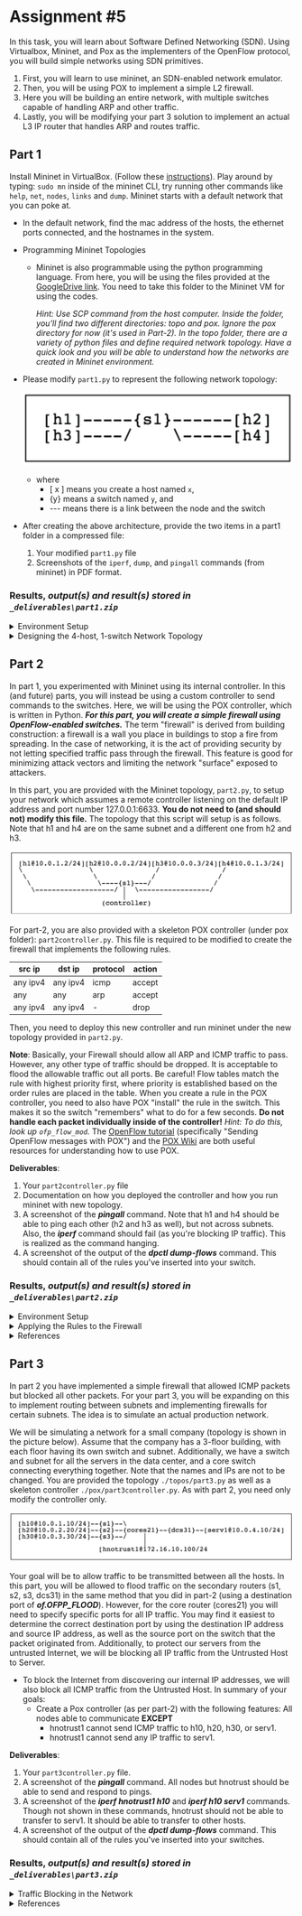 # Assignment #5
In this task, you will learn about Software Defined Networking (SDN).
Using Virtualbox, Mininet, and Pox as the implementers of the OpenFlow protocol, you will build simple networks using SDN primitives.

1.	First, you will learn to use mininet, an SDN-enabled network emulator.
2.	Then, you will be using POX to implement a simple L2 firewall.
3.	Here you will be building an entire network, with multiple switches capable of handling ARP and other traffic.
4.	Lastly, you will be modifying your part 3 solution to implement an actual L3 IP router that handles ARP and routes traffic.

## Part 1
Install Mininet in VirtualBox. (Follow these [instructions](http://mininet.org/download/)).
Play around by typing: `sudo mn` inside of the mininet CLI, try running other commands like `help`, `net`, `nodes`, `links` and `dump`.
Mininet starts with a default network that you can poke at.
-	In the default network, find the mac address of the hosts, the ethernet ports connected, and the hostnames in the system.
-	Programming Mininet Topologies
    - Mininet is also programmable using the python programming language. From here, you will be using the files provided at the [GoogleDrive link](https://drive.google.com/drive/folders/1Uj4_RhBdBk7d4qifAoBGV2tL2yuIPF_Z?usp=sharing). You need to take this folder to the Mininet VM for using the codes.

        _Hint: Use SCP command from the host computer. Inside the folder, you'll find two different directories: topo and pox. Ignore the pox directory for now (it's used in Part-2). In the topo folder, there are a variety of python files and define required network topology. Have a quick look and you will be able to understand how the networks are created in Mininet environment._
  - Please modify `part1.py` to represent the following network topology:

    ![network](res/network1.png)
    - where
        - [ x ] means you create a host named `x`,
        - {y} means a switch named `y`, and
        - --- means there is a link between the node and the switch
- After creating the above architecture, provide the two items in a part1 folder in a compressed file:
    1. Your modified `part1.py` file
    2. Screenshots of the `iperf`, `dump`, and `pingall` commands (from mininet) in PDF format.

### Results, _output(s) and result(s) stored in `_deliverables\part1.zip`_
<details>
  <summary>Environment Setup</summary>
  
  - I installed mininet via [apt-get](https://github.com/mininet/mininet/blob/master/INSTALL)
  - I tested the installation, as per [these instructions](http://mininet.org/download/), using port 6654 instead of 6634 (updated Mininet)
  - I completed the [Mininet Walkthrough](http://mininet.org/walkthrough/#part-1-everyday-mininet-usage), approx. 30m to complete
  
</details>

<details>
  <summary>Designing the 4-host, 1-switch Network Topology</summary>

  - Readthrough: `topos` scripts to design and customize mininet architecture using Python API
  - Created a for-loop to iterate over 4 hosts, creating them and setting links between the hosts and the switch.
  - Ran the CLI to test the custom topology
    - execute: `sudo mn --custom path/to/file --topo part1 --test COMMAND`, where `COMMAND` is either `pingall` or `iperf`, not adding a `COMMAND` builds the topology and waits for either further commands (say, `dump`) or an `exit` to end the run
    - output for `pingall`, `iperf`, `dump` are all included as separate PDFs in the `part1.zip` directory
    - output for all in `verbose` (reduced output) included also
  
</details>

## Part 2
In part 1, you experimented with Mininet using its internal controller.
In this (and future) parts, you will instead be using a custom controller to send commands to the switches.
Here, we will be using the POX controller, which is written in Python.
___For this part, you will create a simple firewall using OpenFlow-enabled switches.___
The term "firewall" is derived from building construction: a firewall is a wall you place in buildings to stop a fire from spreading.
In the case of networking, it is the act of providing security by not letting specified traffic pass through the firewall.
This feature is good for minimizing attack vectors and limiting the network "surface" exposed to attackers.

In this part, you are provided with the Mininet topology, `part2.py`, to setup your network which assumes a remote controller listening on the default IP address and port number 127.0.0.1:6633.
__You do not need to (and should not) modify this file.__
The topology that this script will setup is as follows.
Note that h1 and h4 are on the same subnet and a different one from h2 and h3.

![network](res/network2.png)

For part-2, you are also provided with a skeleton POX controller (under pox folder): `part2controller.py`.
This file is required to be modified to create the firewall that implements the following rules.

| src ip   | dst ip   | protocol | action |
|----------|----------|----------|--------|
| any ipv4 | any ipv4 | icmp     | accept |
| any      | any      | arp      | accept |
| any ipv4 | any ipv4 | -        | drop   |

Then, you need to deploy this new controller and run mininet under the new topology provided in `part2.py`.

__Note__: Basically, your Firewall should allow all ARP and ICMP traffic to pass.
However, any other type of traffic should be dropped.
It is acceptable to flood the allowable traffic out all ports.
Be careful! Flow tables match the rule with highest priority first, where priority is established based on the order rules are placed in the table.
When you create a rule in the POX controller, you need to also have POX "install" the rule in the switch.
This makes it so the switch "remembers" what to do for a few seconds.
__Do not handle each packet individually inside of the controller!__
_Hint: To do this, look up `ofp_flow_mod`._
The [OpenFlow tutorial](https://github.com/mininet/openflow-tutorial/wiki) (specifically "Sending OpenFlow messages with POX") and the [POX Wiki](https://noxrepo.github.io/pox-doc/html/) are both useful resources for understanding how to use POX.

__Deliverables__:
1.	Your `part2controller.py` file
2.	Documentation on how you deployed the controller and how you run mininet with new topology.
3.	A screenshot of the ___pingall___ command. Note that h1 and h4 should be able to ping each other (h2 and h3 as well), but not across subnets. Also, the ___iperf___ command should fail (as you're blocking IP traffic). This is realized as the command hanging.
4.	A screenshot of the output of the ___dpctl dump-flows___ command. This should contain all of the rules you've inserted into your switch.

### Results, _output(s) and result(s) stored in `_deliverables\part2.zip`_
<details>
  <summary>Environment Setup</summary>

  - Readthrough: `pox` API to understand packet flow, and messaging to the controller
  - Ran the Mininet CLI to start the emulation:
    - execute (in older versions of Mininet/POX): `sudo mn --custom path/to/file --topo part2 --controller remote`
    - execute (in newer versions of Mininet/POX): `sudo mn --custom path/to/file --topo part2 --controller remote,port=6633`
  - Then started the POX hub:
    - execute: `sudo ~/pox/pox.py misc.part2controller`, after adding `part2controller.py` to the `~/pox/pox/misc` directory
  
</details>

<details>
  <summary>Applying the Rules to the Firewall</summary>

  - We need to define three rules:
    1. Allow all IPv4 traffic to pass through the firewall.
    2. Allow all ARP protocol traffic to pass through the firewall.
    3. Block all others.
  - So, we design the rules using the `ofp_flow_mod` library. On creating these messages, we send them to the switch to "install" the message to the controller.
    - since IPv4 traffic uses 32 bits to express the data, we use `0x0800` hex code
    - since we want to allow ARP traffic to pass, we check the lower 8 bits, or `0x0806` in hex
  - To run the emulation:
    1. Run the Mininet topology (`part2`): `sudo mn --custom path/to/file --topo part2 --controller remote`
    2. Run the POX hub (`part2controller.py`): `sudo ~/pox/pox.py misc.part2controller`
  - `outputs.pdf` includes:
    - output of the `pingall` command
    - output of the `iperf` command
    - output of the `dpctl dump-flows` command
  - `outputs_v2.pdf` includes: _now returning ipv6, and other ipv4 traffic back to sender_
    - output of the `pingall` command
    - output of the `iperf` command
    - output of the `dpctl dump-flows` command _the rules have changed to include these additions_
  
</details>

<details>
  <summary>References</summary>

  - Completing the [OpenFlow tutorial](http://github.com/mininet/openflow-tutorial/wiki/Create-a-Learning-Switch#Sending-OpenFlow-messages-with-POX)
  - Following a [3rd-party tutorial on POX Controllers](http://sdnhub.org/tutorials/pox/)
  - The POX API
  	- on [ofp_flow_mod](http://noxrepo.github.io/pox-doc/html/#ofp-flow-mod-flow-table-modification)
  	- on [match](http://noxrepo.github.io/pox-doc/html/#match-structure)
  - This [Open vSwitch Manual](http://openvswitch.org/support/dist-docs-2.5/ovs-ofctl.8.txt)
  
</details>

## Part 3
In part 2 you have implemented a simple firewall that allowed ICMP packets but blocked all other packets.
For your part 3, you will be expanding on this to implement routing between subnets and implementing firewalls for certain subnets.
The idea is to simulate an actual production network.

We will be simulating a network for a small company (topology is shown in the picture below).
Assume that the company has a 3-floor building, with each floor having its own switch and subnet.
Additionally, we have a switch and subnet for all the servers in the data center, and a core switch connecting everything together.
Note that the names and IPs are not to be changed.
You are provided the topology `./topos/part3.py` as well as a skeleton controller `./pox/part3controller.py`.
As with part 2, you need only modify the controller only.

![network](res/network3.png)

Your goal will be to allow traffic to be transmitted between all the hosts.
In this part, you will be allowed to flood traffic on the secondary routers (s1, s2, s3, dcs31) in the same method that you did in part-2 (using a destination port of ___of.OFPP_FLOOD___).
However, for the core router (cores21) you will need to specify specific ports for all IP traffic.
You may find it easiest to determine the correct destination port by using the destination IP address and source IP address, as well as the source port on the switch that the packet originated from.
Additionally, to protect our servers from the untrusted Internet, we will be blocking all IP traffic from the Untrusted Host to Server.
- To block the Internet from discovering our internal IP addresses, we will also block all ICMP traffic from the Untrusted Host. In summary of your goals:
    - Create a Pox controller (as per part-2) with the following features: All nodes able to communicate __EXCEPT__
        - hnotrust1 cannot send ICMP traffic to h10, h20, h30, or serv1.
        - hnotrust1 cannot send any IP traffic to serv1.

__Deliverables__:
1. Your `part3controller.py` file.
2. A screenshot of the ___pingall___ command. All nodes but hnotrust should be able to send and respond to pings.
3. A screenshot of the ___iperf hnotrust1 h10___ and ___iperf h10 serv1___ commands. Though not shown in these commands, hnotrust should not be able to transfer to serv1. It should be able to transfer to other hosts.
4. A screenshot of the output of the ___dpctl dump-flows___ command. This should contain all of the rules you've inserted into your switches.

### Results, _output(s) and result(s) stored in `_deliverables\part3.zip`_
<details>
  <summary>Traffic Blocking in the Network</summary>
  
  - Traffic "within the system" (or, internal as sometimes referred to in the program)
    - Allow ICMP/ARP, IPv4, IPv6 traffic between __h10__, __h20__, __h30__, and __serv1__
      - This is allowable via switches __s1__, __s2__, __s3__, and __dcs31__
      - All of their switches are connected to the main switch __cores21__. Through this switch is where I take into account their ports for directing traffic from, e.g., __h10__ to __serv1__, which goes from __h10__ -> __s1__ -> __cores21__ -> __dcs31__ -> __serv1__. Because __serv1__ controls all of the flow, it will guide traffic to the right ports (in the above example, traffic is routed to/from ports 4 and 1)
    - I instead __flood__ all of the outgoing ports to direct traffic in each of the switches (other than __serv1__)
  - Traffic to/from "external" hosts (or, __hnotrust1__)
    - To not allow any ICMP/ARP requests, these requests are "dropped" when communicating with this host to any of the others "in the network" (packets are not sent anywhere) _this allows the `iperf` command to not hang, otherwise this execution crashes (because there is no link)_
    - To not allow any IPv4/IPv6 traffic to __serv1__, these packets are also "dropped" when communicating with this host to __serv1__
    - To allow IPv4/IPv6 traffic to/from __h10__, __h20__, or __h30__ these packets are routed via their switches (and through __cores21__) to/from ports 5 (if going to __hnotrust1__) and 1/2/3 (if going to __h10__, __h20__, or __h30__)
  
</details>

<details>
  <summary>References</summary>
  
  - Again, the POX Wiki on:
    - [ofp_flow_mod](http://noxrepo.github.io/pox-doc/html/#ofp-flow-mod-flow-table-modification) for adding rules
    - [match](http://noxrepo.github.io/pox-doc/html/#match-structure) for rules
  - The [ovs fields man page](http://manpages.debian.org/testing/openvswitch-common/ovs-fields.7.en.html)
  - The course [text](http://bit.ly/2X0RWmU): "Computer Networking: A Top-Down Approach", Kurose & Ross (7th Ed) _various sections in Ch4/5 on SDN_
  
</details>
